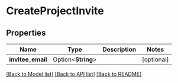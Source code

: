 # CreateProjectInvite

## Properties

Name | Type | Description | Notes
------------ | ------------- | ------------- | -------------
**invitee_email** | Option<**String**> |  | [optional]

[[Back to Model list]](../README.md#documentation-for-models) [[Back to API list]](../README.md#documentation-for-api-endpoints) [[Back to README]](../README.md)


